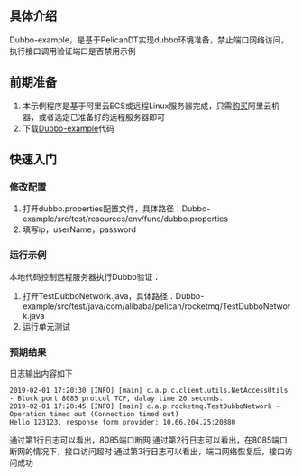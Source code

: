 ## 具体介绍
Dubbo-example，是基于PelicanDT实现dubbo环境准备，禁止端口网络访问，执行接口调用验证端口是否禁用示例
    
## 前期准备
1. 本示例程序是基于阿里云ECS或远程Linux服务器完成，只需[购买](https://ecs-buy.aliyun.com/wizard?spm=5176.8789780.1092585.1.520157a8WqaKjA#/prepay/cn-zhangjiakou)阿里云机器，或者选定已准备好的远程服务器即可
2. 下载[Dubbo-example](https://github.com/alibaba/PelicanDT/tree/master/Dubbo-example)代码

## 快速入门

### 修改配置
1. 打开dubbo.properties配置文件，具体路径：Dubbo-example/src/test/resources/env/func/dubbo.properties
2. 填写ip，userName，password

### 运行示例

本地代码控制远程服务器执行Dubbo验证：
1. 打开TestDubboNetwork.java，具体路径：Dubbo-example/src/test/java/com/alibaba/pelican/rocketmq/TestDubboNetwork.java
2. 运行单元测试

### 预期结果
日志输出内容如下
    
    2019-02-01 17:20:30 [INFO] [main] c.a.p.c.client.utils.NetAccessUtils - Block port 8085 protcol TCP, dalay time 20 seconds.
    2019-02-01 17:20:45 [INFO] [main] c.a.p.rocketmq.TestDubboNetwork - Operation timed out (Connection timed out)
    Hello 123123, response form provider: 10.66.204.25:20880
    
通过第1行日志可以看出，8085端口断网
通过第2行日志可以看出，在8085端口断网的情况下，接口访问超时
通过第3行日志可以看出，端口网络恢复后，接口访问成功